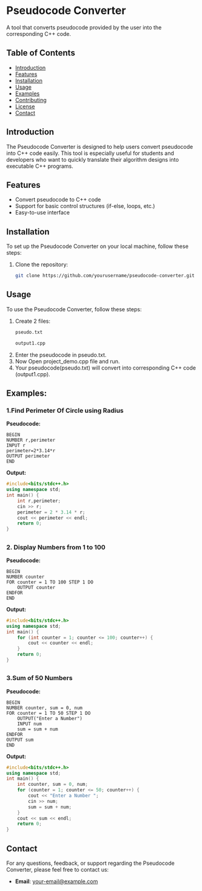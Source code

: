 # Pseudocode Converter

A tool that converts pseudocode provided by the user into the corresponding C++ code.

## Table of Contents

- [Introduction](#introduction)
- [Features](#features)
- [Installation](#installation)
- [Usage](#usage)
- [Examples](#examples)
- [Contributing](#contributing)
- [License](#license)
- [Contact](#contact)

## Introduction

The Pseudocode Converter is designed to help users convert pseudocode into C++ code easily. This tool is especially useful for students and developers who want to quickly translate their algorithm designs into executable C++ programs.

## Features

- Convert pseudocode to C++ code
- Support for basic control structures (if-else, loops, etc.)
- Easy-to-use interface

## Installation

To set up the Pseudocode Converter on your local machine, follow these steps:

1. Clone the repository:
    ```bash
    git clone https://github.com/yourusername/pseudocode-converter.git
    ```


## Usage

To use the Pseudocode Converter, follow these steps:

1. Create 2 files:
    ```bash
    pseudo.txt
    ```
    ```bash
    output1.cpp
    ```
2. Enter the pseudocode in pseudo.txt.
3. Now Open project_demo.cpp file and run.
4. Your pseudocode(pseudo.txt) will convert into corresponding C++ code (output1.cpp).

## Examples:

### 1.Find Perimeter Of Circle using Radius

**Pseudocode:**
```plaintext
BEGIN
NUMBER r,perimeter 
INPUT r 
perimeter=2*3.14*r
OUTPUT perimeter
END
```
**Output:**
```cpp
#include<bits/stdc++.h>
using namespace std;
int main() {
    int r,perimeter;
    cin >> r;
    perimeter = 2 * 3.14 * r;
    cout << perimeter << endl;
    return 0;
}
```
##

### 2. Display Numbers from 1 to 100

**Pseudocode:**
```plaintext
BEGIN
NUMBER counter
FOR counter = 1 TO 100 STEP 1 DO
    OUTPUT counter
ENDFOR
END

```
**Output:**
```cpp
#include<bits/stdc++.h>
using namespace std;
int main() {
    for (int counter = 1; counter <= 100; counter++) {
        cout << counter << endl;
    }
    return 0;
}
```
##
### 3.Sum of 50 Numbers

**Pseudocode:**
```plaintext
BEGIN
NUMBER counter, sum = 0, num
FOR counter = 1 TO 50 STEP 1 DO
    OUTPUT("Enter a Number")
    INPUT num
    sum = sum + num
ENDFOR
OUTPUT sum
END
```
**Output:**
```cpp
#include<bits/stdc++.h>
using namespace std;
int main() {
    int counter, sum = 0, num;
    for (counter = 1; counter <= 50; counter++) {
        cout << "Enter a Number ";
        cin >> num;
        sum = sum + num;
    }
    cout << sum << endl;
    return 0;
}
```

## Contact

For any questions, feedback, or support regarding the Pseudocode Converter, please feel free to contact us:

- **Email**: [your-email@example.com](mailto:bv2611999@gmail.com)


